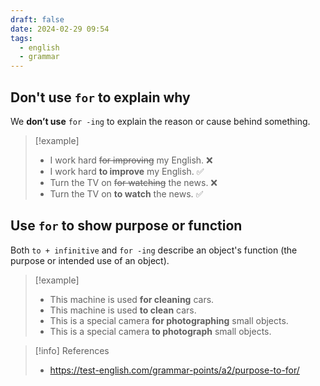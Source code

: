 ```yaml
---
draft: false
date: 2024-02-29 09:54
tags:
  - english
  - grammar
---
```


## Don't use `for` to explain why

We **don’t use** `for -ing` to explain the reason or cause behind something.

>[!example]
>- I work hard ~~for improving~~ my English. ❌
>- I work hard **to improve** my English. ✅
>- Turn the TV on ~~for watching~~ the news. ❌
>- Turn the TV on **to watch** the news. ✅
## Use `for` to show purpose or function

Both `to + infinitive` and `for -ing` describe an object's function (the purpose or intended use of an object).

>[!example]
> - This machine is used **for cleaning** cars.
> - This machine is used **to clean** cars.
> - This is a special camera **for photographing** small objects.  
> - This is a special camera **to photograph** small objects.  


> [!info] References
> - https://test-english.com/grammar-points/a2/purpose-to-for/
